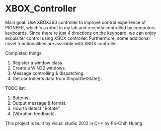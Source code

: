 # XBOX_Controller

Main goal: Use XBOX360 controller to improve control experience of PIONEER, which's a robot in my lab and recently controlled by            computers keyboards. Since there're just 4 directions on the keyboard, we can enjoy exquisiter control using XBOX               controller. Furthermore, some additional novel functionalities are available with XBOX controller.

Completed things:
  1. Register a window class.
  2. Create a WIN32 windows.
  3. Message controlling & dispatching.
  4. Get controller's data from XInputGetState().

TODO list:
  1. Buttons.
  2. Output message & format.
  3. How to detect "Rotate".
  4. (Vibration feedback).

This project is built by visual studio 2012 in C++ by Po-Chih Huang.
